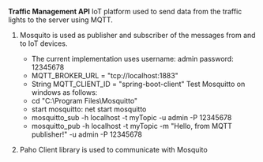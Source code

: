 **Traffic Management API**
IoT platform used to send data from the traffic lights to the server using MQTT.

1. Mosquito is used as publisher and subscriber of the messages from and to IoT devices.
   - The current implementation uses username: admin password: 12345678
   - MQTT_BROKER_URL = "tcp://localhost:1883"
   - String MQTT_CLIENT_ID = "spring-boot-client"
Test Mosquitto on windows as follows:
   - cd "C:\Program Files\Mosquitto"
   - start mosquitto: net start mosquitto
   - mosquitto_sub -h localhost -t myTopic -u admin -P 12345678
   - mosquitto_pub -h localhost -t myTopic -m "Hello, from MQTT publisher!" -u admin -P 12345678
   

2. Paho Client library is used to communicate with Mosquito 
